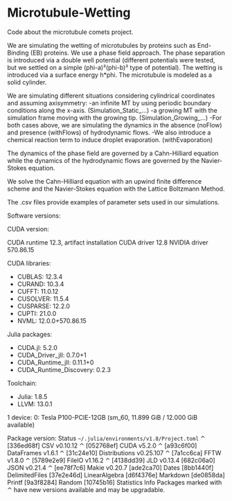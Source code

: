 # Microtubule-Wetting
Code about the microtubule comets project.

We are simulating the wetting of microtubules by proteins such as End-Binding (EB) proteins.
We use a phase field approach.
The phase separation is introduced via a double well potential (different potentials were tested, but we settled
on a simple (phi-a)²(phi-b)² type of potential).
The wetting is introduced via a surface energy h*phi.
The microtubule is modeled as a solid cylinder.

We are simulating different situations considering cylindrical coordinates and assuming axisymmetry:
  -an infinite MT by using periodic boundary conditions along the x-axis. (Simulation_Static_...)
  -a growing MT with the simulation frame moving with the growing tip. (Simulation_Growing_...)
  -For both cases above, we are simulating the dynamics in the absence (noFlow) and presence (withFlows) of hydrodynamic flows.
  -We also introduce a chemical reaction term to induce droplet evaporation. (withEvaporation)

The dynamics of the phase field are governed by a Cahn-Hilliard equation while the dynamics of the hydrodynamic flows are governed by the Navier-Stokes equation.

We solve the Cahn-Hilliard equation with an upwind finite difference scheme and the Navier-Stokes equation with the Lattice Boltzmann Method.

The .csv files provide examples of parameter sets used in our simulations.

Software versions:

CUDA version:

  CUDA runtime 12.3, artifact installation
  CUDA driver 12.8
  NVIDIA driver 570.86.15
  
  CUDA libraries:
  - CUBLAS: 12.3.4
  - CURAND: 10.3.4
  - CUFFT: 11.0.12
  - CUSOLVER: 11.5.4
  - CUSPARSE: 12.2.0
  - CUPTI: 21.0.0
  - NVML: 12.0.0+570.86.15
  
  Julia packages:
  - CUDA.jl: 5.2.0
  - CUDA_Driver_jll: 0.7.0+1
  - CUDA_Runtime_jll: 0.11.1+0
  - CUDA_Runtime_Discovery: 0.2.3
  
  Toolchain:
  - Julia: 1.8.5
  - LLVM: 13.0.1
  
  1 device:
    0: Tesla P100-PCIE-12GB (sm_60, 11.899 GiB / 12.000 GiB available)

Package version:
  Status `~/.julia/environments/v1.8/Project.toml`
  ⌃ [336ed68f] CSV v0.10.12
  ⌃ [052768ef] CUDA v5.2.0
  ⌃ [a93c6f00] DataFrames v1.6.1
  ⌃ [31c24e10] Distributions v0.25.107
  ⌃ [7a1cc6ca] FFTW v1.8.0
  ⌃ [5789e2e9] FileIO v1.16.2
  ⌃ [4138dd39] JLD v0.13.4
    [682c06a0] JSON v0.21.4
  ⌃ [ee78f7c6] Makie v0.20.7
    [ade2ca70] Dates
    [8bb1440f] DelimitedFiles
    [37e2e46d] LinearAlgebra
    [d6f4376e] Markdown
    [de0858da] Printf
    [9a3f8284] Random
    [10745b16] Statistics
  Info Packages marked with ⌃ have new versions available and may be upgradable.
